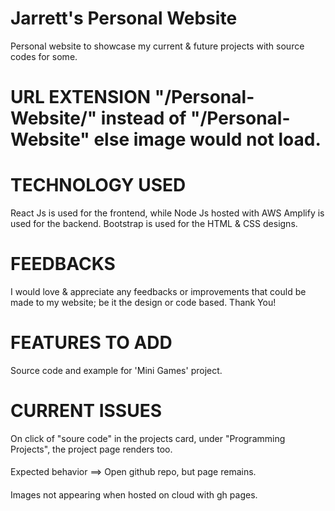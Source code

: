 # Jarrett's Personal Website 

Personal website to showcase my current & future projects with source codes for some.

# URL EXTENSION "/Personal-Website/" instead of "/Personal-Website" else image would not load.

# TECHNOLOGY USED

React Js is used for the frontend, while Node Js hosted with AWS Amplify is used for the backend. Bootstrap is used for the HTML & CSS designs.

# FEEDBACKS

I would love & appreciate any feedbacks or improvements that could be made to my website; be it the design or code based. Thank You!


# FEATURES TO ADD

Source code and example for 'Mini Games' project.

# CURRENT ISSUES

On click of "soure code" in the projects card, under "Programming Projects", the project page renders too. 
####
Expected behavior ==> Open github repo, but page remains.

####
####
Images not appearing when hosted on cloud with gh pages.



